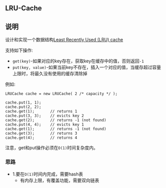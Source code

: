 ## LRU-Cache

## 说明
设计和实现一个数据结构[Least Recently Used (LRU) cache](https://en.wikipedia.org/wiki/Cache_replacement_policies#LRU)

支持如下操作:

* `get(key)`-如果对应的key存在，获取key在缓存中的值，否则返回`-1`
* `put(key, value)`-如果当前key不存在，插入一个对应的值，当缓存超过容量上限时，将最久没有使用的缓存清除掉

例如:

```
LRUCache cache = new LRUCache( 2 /* capacity */ );

cache.put(1, 1);
cache.put(2, 2);
cache.get(1);       // returns 1
cache.put(3, 3);    // evicts key 2
cache.get(2);       // returns -1 (not found)
cache.put(4, 4);    // evicts key 1
cache.get(1);       // returns -1 (not found)
cache.get(3);       // returns 3
cache.get(4);       // returns 4
```

注意，get和put操作必须在`O(1)`时间复杂度内。

### 思路

* 1.要在`O(1)`时间内完成，需要hash表
	* 有内存上限，有覆盖功能，需要双向链表